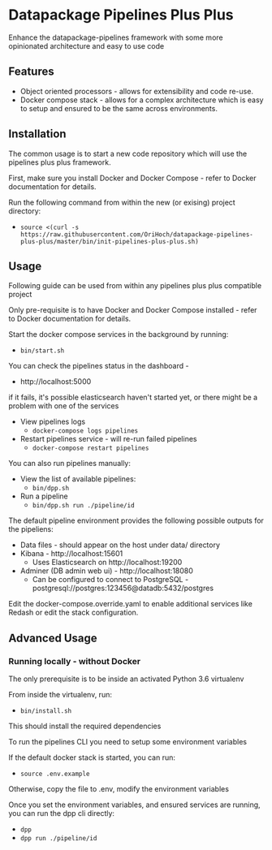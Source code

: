 # Datapackage Pipelines Plus Plus

Enhance the datapackage-pipelines framework with some more opinionated architecture and easy to use code


## Features

* Object oriented processors - allows for extensibility and code re-use.
* Docker compose stack - allows for a complex architecture which is easy to setup and ensured to be the same across environments.


## Installation

The common usage is to start a new code repository which will use the pipelines plus plus framework.

First, make sure you install Docker and Docker Compose - refer to Docker documentation for details.

Run the following command from within the new (or exising) project directory:

* `source <(curl -s https://raw.githubusercontent.com/OriHoch/datapackage-pipelines-plus-plus/master/bin/init-pipelines-plus-plus.sh)`


## Usage

Following guide can be used from within any pipelines plus plus compatible project

Only pre-requisite is to have Docker and Docker Compose installed - refer to Docker documentation for details.

Start the docker compose services in the background by running:

* `bin/start.sh`

You can check the pipelines status in the dashboard -

* http://localhost:5000

if it fails, it's possible elasticsearch haven't started yet, or there might be a problem with one of the services

* View pipelines logs
  * `docker-compose logs pipelines`
* Restart pipelines service - will re-run failed pipelines
  * `docker-compose restart pipelines`

You can also run pipelines manually:

* View the list of available pipelines:
  * `bin/dpp.sh`
* Run a pipeline
  * `bin/dpp.sh run ./pipeline/id`

The default pipeline environment provides the following possible outputs for the pipeliens:

* Data files - should appear on the host under data/ directory
* Kibana - http://localhost:15601
  * Uses Elasticsearch on http://localhost:19200
* Adminer (DB admin web ui) - http://localhost:18080
  * Can be configured to connect to PostgreSQL - postgresql://postgres:123456@datadb:5432/postgres

Edit the docker-compose.override.yaml to enable additional services like Redash or edit the stack configuration.

## Advanced Usage

### Running locally - without Docker

The only prerequisite is to be inside an activated Python 3.6 virtualenv

From inside the virtualenv, run:

* `bin/install.sh`

This should install the required dependencies

To run the pipelines CLI you need to setup some environment variables

If the default docker stack is started, you can run:

* `source .env.example`

Otherwise, copy the file to .env, modify the environment variables

Once you set the environment variables, and ensured services are running, you can run the dpp cli directly:

* `dpp`
* `dpp run ./pipeline/id`

